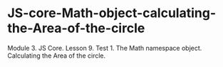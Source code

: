 # JS-core-Math-object-calculating-the-Area-of-the-circle
Module 3. JS Core. Lesson 9. Test 1. The Math namespace object. Calculating the Area of the circle.
